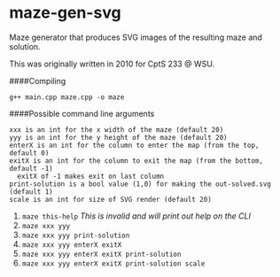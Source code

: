 maze-gen-svg
============

Maze generator that produces SVG images of the resulting maze and solution.

This was originally written in 2010 for CptS 233 @ WSU.

####Compiling

    g++ main.cpp maze.cpp -o maze

####Possible command line arguments

    xxx is an int for the x width of the maze (default 20)
    yyy is an int for the y height of the maze (default 20)
    enterX is an int for the column to enter the map (from the top, default 0)
    exitX is an int for the column to exit the map (from the bottom, default -1)
      exitX of -1 makes exit on last column
    print-solution is a bool value (1,0) for making the out-solved.svg (default 1)
    scale is an int for size of SVG render (default 20)

1. `maze this-help` _This is invalid and will print out help on the CLI_
2. `maze xxx yyy`
3. `maze xxx yyy print-solution`
4. `maze xxx yyy enterX exitX`
5. `maze xxx yyy enterX exitX print-solution`
6. `maze xxx yyy enterX exitX print-solution scale`
